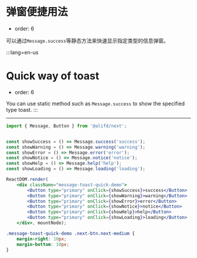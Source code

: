 # 弹窗便捷用法

- order: 6

可以通过`Message.success`等静态方法来快速显示指定类型的信息弹窗。

:::lang=en-us
# Quick way of toast

- order: 6

You can use static method such as `Message.success` to show the specified type toast.
:::


---

````jsx
import { Message, Button } from '@alifd/next';


const showSuccess = () => Message.success('success');
const showWarning = () => Message.warning('warning');
const showError = () => Message.error('error');
const showNotice = () => Message.notice('notice');
const showHelp = () => Message.help('help');
const showLoading = () => Message.loading('loading');

ReactDOM.render(
    <div className="message-toast-quick-demo">
        <Button type="primary" onClick={showSuccess}>success</Button>
        <Button type="primary" onClick={showWarning}>warning</Button>
        <Button type="primary" onClick={showError}>error</Button>
        <Button type="primary" onClick={showNotice}>notice</Button>
        <Button type="primary" onClick={showHelp}>help</Button>
        <Button type="primary" onClick={showLoading}>loading</Button>
    </div>, mountNode);
````

````css
.message-toast-quick-demo .next-btn.next-medium {
    margin-right: 10px;
    margin-bottom: 10px;
}
````
